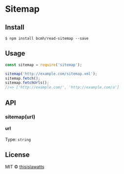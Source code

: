 # Sitemap

## Install

```
$ npm install bcmh/read-sitemap --save
```

## Usage

```js
const sitemap = require('sitemap');

sitemap('http://example.com/sitemap.xml');
sitemap.fetch();
sitemap.fetchUrls();
//=> ['http://example.com/', 'http://example.com/a']
```


## API

### sitemap(url)

#### url

Type: `string`

## License

MIT © [thisislawatts](http://bcmh.build)
